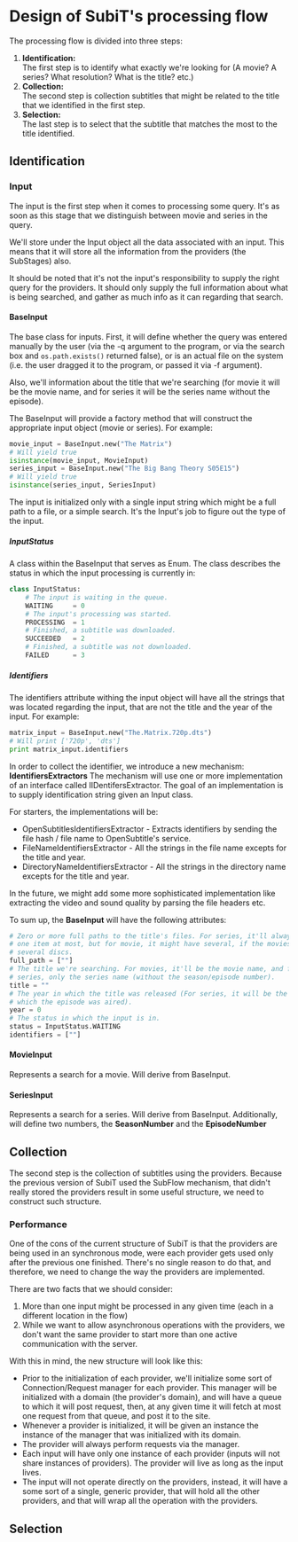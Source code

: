 # Design of SubiT's processing flow

The processing flow is divided into three steps:

1. **Identification:**  
The first step is to identify what exactly we're looking for (A movie? A series? What resolution? What is the title? etc.)
2. **Collection:**  
The second step is collection subtitles that might be related to the title that we identified in the first step.
3. **Selection:**  
The last step is to select that the subtitle that matches the most to the title identified.

## Identification

### Input
The input is the first step when it comes to processing some query. It's as soon as this stage that we distinguish between movie and series in the query.

We'll store under the Input object all the data associated with an input. This means that it will store all the information from the providers (the SubStages) also.

It should be noted that it's not the input's responsibility to supply the right query for the providers. It should only supply the full information about what is being searched, and gather as much info as it can regarding that search.

#### BaseInput
The base class for inputs. First, it will define whether the query was entered manually by the user (via the -q argument to the program, or via the search box and ```os.path.exists()``` returned false), or is an actual file on the system (i.e. the user dragged it to the program, or passed it via -f argument).

Also, we'll information about the title that we're searching (for movie it will be the movie name, and for series it will be the series name without the episode). 

The BaseInput will provide a factory method that will construct the appropriate input object (movie or series). For example:
```python
movie_input = BaseInput.new("The Matrix")
# Will yield true
isinstance(movie_input, MovieInput)
series_input = BaseInput.new("The Big Bang Theory S05E15")
# Will yield true
isinstance(series_input, SeriesInput)
```

The input is initialized only with a single input string which might be a full path to a file, or a simple search. It's the Input's job to figure out the type of the input.

##### InputStatus
A class within the BaseInput that serves as Enum. The class describes the status in which the input processing is currently in:
```python
class InputStatus:
    # The input is waiting in the queue.
    WAITING     = 0
    # The input's processing was started.
    PROCESSING  = 1
    # Finished, a subtitle was downloaded.
    SUCCEEDED   = 2
    # Finished, a subtitle was not downloaded.
    FAILED      = 3
```

##### Identifiers
The identifiers attribute withing the input object will have all the strings that was located regarding the input, that are not the title and the year of the input. For example:
```python
matrix_input = BaseInput.new("The.Matrix.720p.dts")
# Will print ['720p', 'dts']
print matrix_input.identifiers
```

In order to collect the identifier, we introduce a new mechanism: **IdentifiersExtractors** The mechanism will use one or more implementation of an interface called IIDentifersExtractor. The goal of an implementation is to supply identification string given an Input class.

For starters, the implementations will be:
* OpenSubtitlesIdentifiersExtractor - Extracts identifiers by sending the file hash / file name to OpenSubtitle's service.
* FileNameIdentifiersExtractor - All the strings in the file name excepts for the title and year.
* DirectoryNameIdentifiersExtractor - All the strings in the directory name excepts for the title and year.

In the future, we might add some more sophisticated implementation like extracting the video and sound quality by parsing the file headers etc.

To sum up, the **BaseInput** will have the following attributes:
```python
# Zero or more full paths to the title's files. For series, it'll always have
# one item at most, but for movie, it might have several, if the movies has
# several discs.
full_path = [""]
# The title we're searching. For movies, it'll be the movie name, and for
# series, only the series name (without the season/episode number).
title = ""
# The year in which the title was released (For series, it will be the year in
# which the episode was aired).
year = 0
# The status in which the input is in.
status = InputStatus.WAITING
identifiers = [""]
```

#### MovieInput
Represents a search for a movie. Will derive from BaseInput.

#### SeriesInput
Represents a search for a series. Will derive from BaseInput. Additionally, will define two numbers, the **SeasonNumber** and the **EpisodeNumber**

## Collection

The second step is the collection of subtitles using the providers. Because the previous version of SubiT used the SubFlow mechanism, that didn't really stored the providers result in some useful structure, we need to construct such structure.

### Performance
One of the cons of the current structure of SubiT is that the providers are being used in an synchronous mode, were each provider gets used only after the previous one finished. There's no single reason to do that, and therefore, we need to change the way the providers are implemented. 

There are two facts that we should consider:
1. More than one input might be processed in any given time (each in a different location in the flow)
2. While we want to allow asynchronous operations with the providers, we don't want the same provider to start more than one active communication with the server. 

With this in mind, the new structure will look like this:
* Prior to the initialization of each provider, we'll initialize some sort of Connection/Request manager for each provider. This manager will be initialized with a domain (the provider's domain), and will have a queue to which it will post request, then, at any given time it will fetch at most one request from that queue, and post it to the site.
* Whenever a provider is initialized, it will be given an instance the instance of the manager that was initialized with its domain.
* The provider will always perform requests via the manager.
* Each input will have only one instance of each provider (inputs will not share instances of providers). The provider will live as long as the input lives.
* The input will not operate directly on the providers, instead, it will have a some sort of a single, generic provider, that will hold all the other providers, and that will wrap all the operation with the providers.

## Selection

